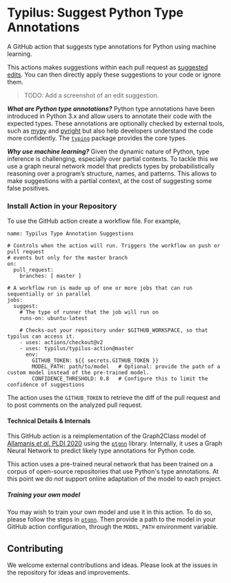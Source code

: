 # Typilus: Suggest Python Type Annotations

A GitHub action that suggests type annotations for Python using machine learning.

This actions makes suggestions within each pull request as
[suggested edits](https://help.github.com/en/github/collaborating-with-issues-and-pull-requests/incorporating-feedback-in-your-pull-request#applying-a-suggested-change).
You can then directly apply these suggestions to your code or ignore them.

> TODO: Add a screenshot of an edit suggestion.

***What are Python type annotations?***
Python type annotations have been introduced in Python 3.x and allow users
to annotate their code with the expected types. These annotations are
optionally checked by external tools, such as [mypy](http://www.mypy-lang.org/) and [pyright](https://github.com/Microsoft/pyright)
but also help developers understand the code more confidently.
The [`typing`](https://docs.python.org/3/library/typing.html) package
provides the core types.

***Why use machine learning?***
Given the dynamic nature of Python, type inference is challenging,
especially over partial contexts. To tackle this we use a graph neural
network model that predicts types by probabilistically reasoning over
a program’s structure, names, and patterns. This allows to make
suggestions with a partial context, at the cost of suggesting some false
positives.


### Install Action in your Repository

To use the GitHub action create a workflow file. For example,
```
name: Typilus Type Annotation Suggestions

# Controls when the action will run. Triggers the workflow on push or pull request
# events but only for the master branch
on:
  pull_request:
    branches: [ master ]

# A workflow run is made up of one or more jobs that can run sequentially or in parallel
jobs:
  suggest:
    # The type of runner that the job will run on
    runs-on: ubuntu-latest

    # Checks-out your repository under $GITHUB_WORKSPACE, so that typilus can access it.
    - uses: actions/checkout@v2
    - uses: typilus/typilus-action@master
      env:
        GITHUB_TOKEN: ${{ secrets.GITHUB_TOKEN }}
        MODEL_PATH: path/to/model   # Optional: provide the path of a custom model instead of the pre-trained model.
        CONFIDENCE_THRESHOLD: 0.8   # Configure this to limit the confidence of suggestions
```
The action uses the `GITHUB_TOKEN` to retrieve the diff of the pull request
and to post comments on the analyzed pull request.



#### Technical Details & Internals
This GitHub action is a reimplementation of the Graph2Class model of
[Allamanis _et al._ PLDI 2020](https://arxiv.org/abs/2004.10657) using the
[`ptgnn`](https://github.com/microsoft/ptgnn/) library. Internally, it
uses a Graph Neural Network to predict likely type annotations for Python
code.

This action uses a pre-trained neural network that has been trained on
a corpus of open-source repositories that use Python's type annotations.
At this point we do _not_ support online adaptation of the model to each project.


##### Training your own model
You may wish to train your own model and use it in this action. To
do so, please follow the steps in [`ptgnn`](https://github.com/microsoft/ptgnn/).
Then provide a path to the model in your GitHub action configuration, through the
`MODEL_PATH` environment variable.


## Contributing
We welcome external contributions and ideas. Please look at the issues in the repository
for ideas and improvements.
